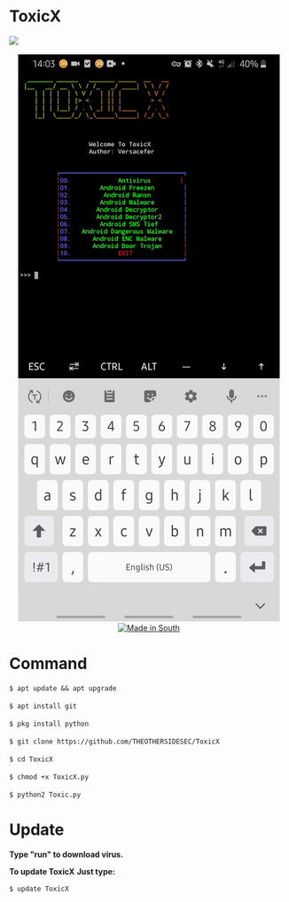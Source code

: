 # ToxicX


![](https://img.shields.io/badge/THEOTHERSIDESEC-Otherside-orange?style=for-the-badge&logo=python.svg) 
<p align="center">
<img src="ToxicX.jpg">
<a href="#"><img title="Made in South" src="https://img.shields.io/badge/MADE%20IN-SA-green?colorA=%23ff0000&colorB=%23017e40&style=for-the-badge"></a>

# Command
```
$ apt update && apt upgrade 

$ apt install git 

$ pkg install python 

$ git clone https://github.com/THEOTHERSIDESEC/ToxicX 

$ cd ToxicX 

$ chmod +x ToxicX.py 

$ python2 Toxic.py
```
# Update

**Type "run" to download virus.**

**To update ToxicX**
**Just type:**
```
$ update ToxicX
```
